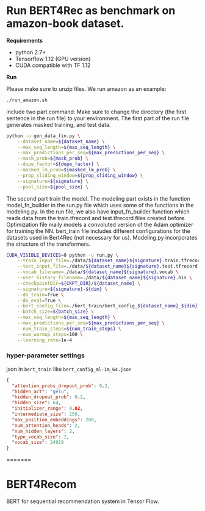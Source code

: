 # Run BERT4Rec as benchmark on amazon-book dataset.


**Requirements**

* python 2.7+
* Tensorflow 1.12 (GPU version)
* CUDA compatible with TF 1.12

**Run**

Please make sure to unzip files. We run amazon as an example:

``` bash
./run_amazon.sh
```
include two part command:
Make sure to change the directory (the first sentence in the run file) to your environment. The first part of the run file generates masked training, and test data. 
``` bash
python -u gen_data_fin.py \
    --dataset_name=${dataset_name} \
    --max_seq_length=${max_seq_length} \
    --max_predictions_per_seq=${max_predictions_per_seq} \
    --mask_prob=${mask_prob} \
    --dupe_factor=${dupe_factor} \
    --masked_lm_prob=${masked_lm_prob} \
    --prop_sliding_window=${prop_sliding_window} \
    --signature=${signature} \
    --pool_size=${pool_size} \
```

The second part train the model. The modeling part exists in the function model_fn_builder in the run.py file which uses some of the functions in the modeling.py. In the run file, we also have input_fn_builder function which reads data from the train.tfrecord and test.tfrecord files created before. Optimization file maily models a convoluted version of the Adam optimizer for training the NN. bert_train file includes different configurations for the datasets used in Bert4Rec (not necessary for us). Modeling.py incorporates the structure of the transformers.
``` bash
CUDA_VISIBLE_DEVICES=0 python -u run.py \
    --train_input_file=./data/${dataset_name}${signature}.train.tfrecord \
    --test_input_file=./data/${dataset_name}${signature}.test.tfrecord \
    --vocab_filename=./data/${dataset_name}${signature}.vocab \
    --user_history_filename=./data/${dataset_name}${signature}.his \
    --checkpointDir=${CKPT_DIR}/${dataset_name} \
    --signature=${signature}-${dim} \
    --do_train=True \
    --do_eval=True \
    --bert_config_file=./bert_train/bert_config_${dataset_name}_${dim}.json \
    --batch_size=${batch_size} \
    --max_seq_length=${max_seq_length} \
    --max_predictions_per_seq=${max_predictions_per_seq} \
    --num_train_steps=${num_train_steps} \
    --num_warmup_steps=100 \
    --learning_rate=1e-4
```

### hyper-parameter settings
json in `bert_train` like `bert_config_ml-1m_64.json`

```json
{
  "attention_probs_dropout_prob": 0.2,
  "hidden_act": "gelu",
  "hidden_dropout_prob": 0.2,
  "hidden_size": 64,
  "initializer_range": 0.02,
  "intermediate_size": 256,
  "max_position_embeddings": 200,
  "num_attention_heads": 2,
  "num_hidden_layers": 2,
  "type_vocab_size": 2,
  "vocab_size": 24919
}
```


=======
# BERT4Recom
BERT for sequential recommendation system in Tensor Flow.

